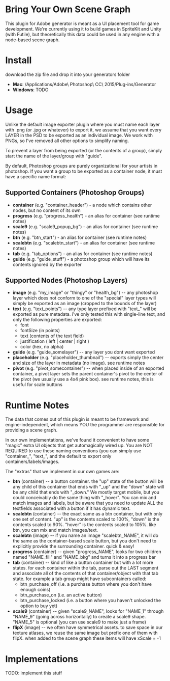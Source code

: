 Bring Your Own Scene Graph
===============================================
This plugin for Adobe generator is meant as a UI placement tool for game development. We're currently using it to build games in SpriteKit and Unity (with Futile), but theoretically this data could be used in any engine with a node-based scene graph.

Install
===============================================
download the zip file and drop it into your generators folder
* **Mac**: /Applications/Adobe\ Photoshop\ CC\ 2015/Plug-ins/Generator
* **Windows**: TODO

Usage
===============================================
Unlike the default image exporter plugin where you must name each layer with .png (or .jpg or whatever) to export it, we assume that you want every LAYER in the PSD to be exported as an individual image. We work with PNGs, so I've removed all other options to simplify naming. 

To prevent a layer from being exported (or the contents of a group), simply start the name of the layer/group with "guide".

By default, Photoshop groups are purely organizational for your artists in photoshop. If you want a group to be exported as a container node, it must have a specific name format:

Supported Containers (Photoshop Groups)
-------------
* **container** (e.g. "container_header") - a node which contains other nodes, but no content of its own
* **progress** (e.g. "progress_health") - an alias for container (see runtime notes)
* **scale9** (e.g. "scale9_popup_bg") - an alias for container (see runtime notes)
* **btn** (e.g. "btn_start") - an alias for container (see runtime notes)
* **scalebtn** (e.g. "scalebtn_start") - an alias for container (see runtime notes)
* **tab** (e.g. "tab_options") - an alias for container (see runtime notes)
* **guide** (e.g. "guide_stuff") - a photoshop group which will have its contents ignored by the exporter

Supported Nodes (Photoshop Layers)
------------------------------------
* **image** (e.g. "my_image" or "thingy" or "health_bg") -- any photoshop layer which does not conform to one of the "special" layer types will simply be exported as an image (cropped to the bounds of the layer)
* **text** (e.g. "text_points") -- any type layer prefixed with "text_" will be exported as pure metadata. i've only tested this with single-line text, and only the following properties are exported:
  - font
  - fontSize (in points)
  - text (contents of the text field)
  - justification ( left | center | right )
  - color (hex, no alpha)
* **guide** (e.g. "guide_somelayer") -- any layer you dont want exported
* **placeholder** (e.g. "placeholder_thumbnail") -- exports simply the center and size of the layer in metadata (no image). see runtime notes
* **pivot** (e.g. "pivot_somecontainer") -- when placed inside of an exported container, a pivot layer sets the parent container's pivot to the center of the pivot (we usually use a 4x4 pink box). see runtime notes, this is useful for scale buttons


Runtime Notes
===============================================
The data that comes out of this plugin is meant to be framework and engine-independent, which means YOU the programmer are responsible for providing a scene graph.

In our own implementations, we've found it convenient to have some "magic" extra UI objects that get automagically wired up. You are NOT REQUIRED to use these naming conventions (you can simply use "container_", "text_", and the default to export only containers/labels/images.

The "extras" that we implement in our own games are:

* **btn** (container) -- a button container. the "up" state of the button will be any child of this container that ends with "_up" and the "down" state will be any child that ends with "_down." We mostly target mobile, but you could conceivably do the same thing with "_hover". You can mix and match images and labels, but be aware that you need to update ALL the textfields associated with a button if it has dynamic text.
* **scalebtn** (container) -- the exact same as a btn container, but with only one set of content. "up" is the contents scaled to 100%, "down" is the contents scaled to 90%. "hover" is the contents scaled to 105%. like btn, you can mix and match images/text.
* **scalebtn** (image) -- if you name an image "scalebtn_NAME", it will do the same as the container-based scale button, but you don't need to explicitly provide the surrounding container. quick & easy!
* **progress** (container) -- given "progress_NAME", looks for two children named "NAME_fill" and "NAME_bkg" and turns it into a progress bar
* **tab** (container) -- kind of like a button container but with a lot more states. for each container within the tab, parse out the LAST segment and associate all of the contents of that container/object with that tab state. for example a tab group might have subcontainers called:
  * btn_purchase_off   (i.e. a purchase button where you don't have enough coins)
  * btn_purchase_on (i.e. an active button)
  * btn_purchase_locked (i.e. a button where you haven't unlocked the option to buy yet)
* **scale9** (container) -- given "scale9_NAME", looks for "NAME_1" through "NAME_9" (going across horizontally) to create a scale9 shape. "NAME_5" is optional (you can use scale9 to make just a frame)
* **flipX** (image) -- we often have symmetrical assets. to save space in our texture atlases, we reuse the same image but prefix one of them with flipX. when added to the scene graph these items will have xScale = -1



Implementations
===============================================
TODO: implement this stuff

